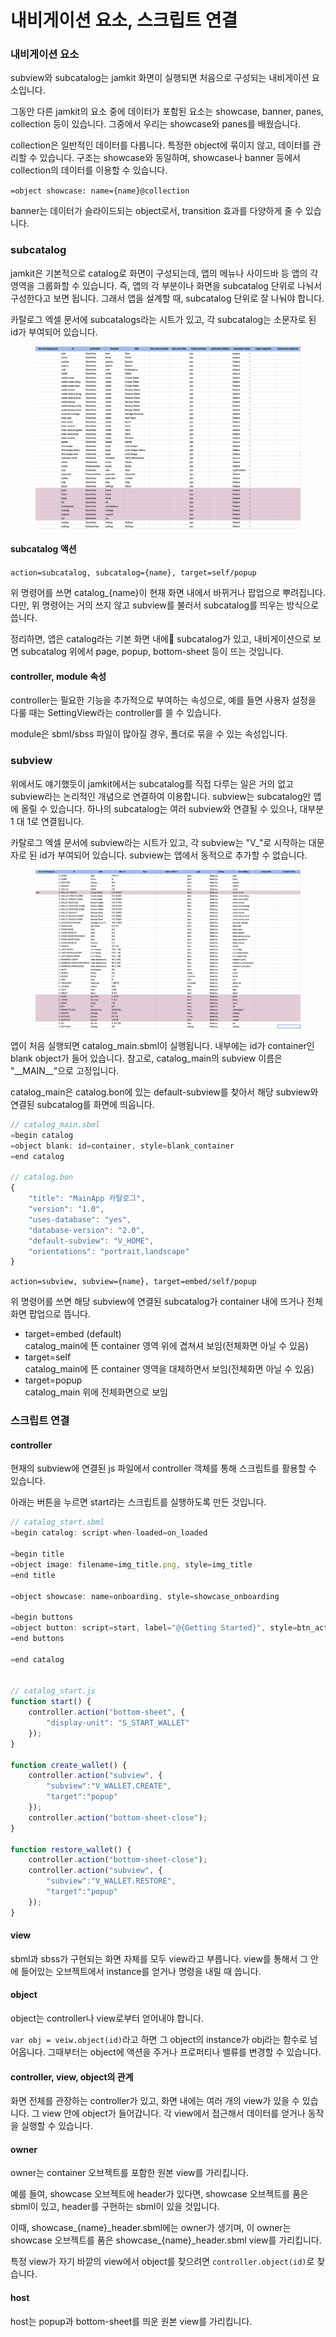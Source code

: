 # 내비게이션 요소, 스크립트 연결

### 내비게이션 요소

subview와 subcatalog는 jamkit 화면이 실행되면 처음으로 구성되는 내비게이션 요소입니다.

그동안 다른 jamkit의 요소 중에 데이터가 포함된 요소는 showcase, banner, panes, collection 등이 있습니다. 그중에서 우리는 showcase와 panes를 배웠습니다.

collection은 일반적인 데이터를 다룹니다. 특정한 object에 묶이지 않고, 데이터를 관리할 수 있습니다. 구조는 showcase와 동일하며, showcase나 banner 등에서 collection의 데이터를 이용할 수 있습니다.

`=object showcase: name={name}@collection`

banner는 데이터가 슬라이드되는 object로서, transition 효과를 다양하게 줄 수 있습니다.

### subcatalog

jamkit은 기본적으로 catalog로 화면이 구성되는데, 앱의 메뉴나 사이드바 등 앱의 각 영역을 그룹화할 수 있습니다. 즉, 앱의 각 부분이나 화면을 subcatalog 단위로 나눠서 구성한다고 보면 됩니다. 그래서 앱을 설계할 때, subcatalog 단위로 잘 나눠야 합니다.

카탈로그 엑셀 문서에 subcatalogs라는 시트가 있고, 각 subcatalog는 소문자로 된 id가 부여되어 있습니다.

<figure><img src="../.gitbook/assets/subcatalog sample.png" alt=""><figcaption></figcaption></figure>

#### subcatalog 액션

`action=subcatalog, subcatalog={name}, target=self/popup`

위 명령어를 쓰면 catalog\_{name}이 현재 화면 내에서 바뀌거나 팝업으로 뿌려집니다. 다만, 위 명령어는 거의 쓰지 않고 subview를 불러서 subcatalog를 띄우는 방식으로 씁니다.

정리하면, 앱은 catalog라는 기본 화면 내에 subcatalog가 있고, 내비게이션으로 보면 subcatalog 위에서 page, popup, bottom-sheet 등이 뜨는 것입니다.

#### controller, module 속성

controller는 필요한 기능을 추가적으로 부여하는 속성으로, 예를 들면 사용자 설정을 다룰 때는 SettingView라는 controller를 쓸 수 있습니다.

module은 sbml/sbss 파일이 많아질 경우, 폴더로 묶을 수 있는 속성입니다.

### subview

위에서도 얘기했듯이 jamkit에서는 subcatalog를 직접 다루는 일은 거의 없고 subview라는 논리적인 개념으로 연결하여 이용합니다. subview는 subcatalog만 앱에 올릴 수 있습니다. 하나의 subcatalog는 여러 subview와 연결될 수 있으나, 대부분 1 대 1로 연결됩니다.

카탈로그 엑셀 문서에 subview라는 시트가 있고, 각 subview는 "V\_"로 시작하는 대문자로 된 id가 부여되어 있습니다. subview는 앱에서 동적으로 추가할 수 없습니다.

<figure><img src="../.gitbook/assets/subview sample.png" alt=""><figcaption></figcaption></figure>

앱이 처음 실행되면 catalog\_main.sbml이 실행됩니다. 내부에는 id가 container인 blank object가 들어 있습니다. 참고로, catalog\_main의 subview 이름은 "\_\_MAIN\_\_"으로 고정입니다.

catalog\_main은 catalog.bon에 있는 default-subview를 찾아서 해당 subview와 연결된 subcatalog를 화면에 띄웁니다.

```javascript
// catalog_main.sbml
=begin catalog
=object blank: id=container, style=blank_container
=end catalog

// catalog.bon
{
    "title": "MainApp 카탈로그",
    "version": "1.0",
    "uses-database": "yes",
    "database-version": "2.0",
    "default-subview": "V_HOME",
    "orientations": "portrait,landscape"
}
```

`action=subview, subview={name}, target=embed/self/popup`

위 명령어를 쓰면 해당 subview에 연결된 subcatalog가 container 내에 뜨거나 전체화면 팝업으로 뜹니다.

* target=embed (default)\
  catalog\_main에 뜬 container 영역 위에 겹쳐셔 보임(전체화면 아닐 수 있음)
* target=self\
  catalog\_main에 뜬 container 영역을 대체하면서 보임(전체화면 아닐 수 있음)
* target=popup\
  catalog\_main 위에 전체화면으로 보임

### 스크립트 연결

#### controller

현재의 subview에 연결된 js 파일에서 controller 객체를 통해 스크립트를 활용할 수 있습니다.

아래는 버튼을 누르면 start라는 스크립트를 실행하도록 만든 것입니다.

```javascript
// catalog_start.sbml
=begin catalog: script-when-loaded=on_loaded

=begin title
=object image: filename=img_title.png, style=img_title
=end title

=object showcase: name=onboarding, style=showcase_onboarding

=begin buttons
=object button: script=start, label="@{Getting Started}", style=btn_action
=end buttons

=end catalog


// catalog_start.js
function start() {
    controller.action("bottom-sheet", {
        "display-unit": "S_START_WALLET"
    });
}

function create_wallet() {
    controller.action("subview", {
        "subview":"V_WALLET.CREATE",
        "target":"popup"
    });
    controller.action("bottom-sheet-close");
}

function restore_wallet() {
    controller.action("bottom-sheet-close");
    controller.action("subview", {
        "subview":"V_WALLET.RESTORE",
        "target":"popup"
    });
}
```

#### view

sbml과 sbss가 구현되는 화면 자체를 모두 view라고 부릅니다. view를 통해서 그 안에 들어있는 오브젝트에서 instance를 얻거나 명령을 내릴 때 씁니다.

#### object

object는 controller나 view로부터 얻어내야 합니다.

`var obj = veiw.object(id)`라고 하면 그 object의 instance가 obj라는 함수로 넘어옵니다. 그때부터는 object에 액션을 주거나 프로퍼티나 밸류를 변경할 수 있습니다.

#### controller, view, object의 관계

화면 전체를 관장하는 controller가 있고, 화면 내에는 여러 개의 view가 있을 수 있습니다. 그 view 안에 object가 들어갑니다. 각 view에서 접근해서 데이터를 얻거나 동작을 실행할 수 있습니다.

#### owner

owner는 container 오브젝트를 포함한 원본 view를 가리킵니다.

예를 들여, showcase 오브젝트에 header가 있다면, showcase 오브젝트를 품은 sbml이 있고, header를 구현하는 sbml이 있을 것입니다.

이때, showcase\_{name}\_header.sbml에는 owner가 생기며, 이 owner는 showcase 오브젝트를 품은 showcase\_{name}\_header.sbml view를 가리킵니다.

특정 view가 자기 바깥의 view에서 object를 찾으려면 `controller.object(id)`로 찾습니다.

#### host

host는 popup과 bottom-sheet를 띄운 원본 view를 가리킵니다.
